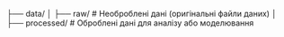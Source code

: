 ├── data/
│   ├── raw/                # Необроблені дані (оригінальні файли даних)
│   ├── processed/          # Оброблені дані для аналізу або моделювання
